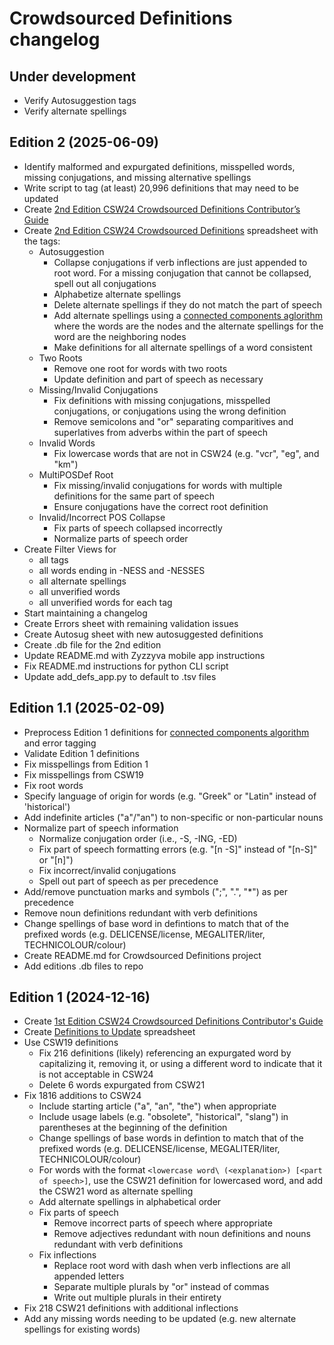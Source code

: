 # Crowdsourced Definitions changelog

## Under development
- Verify Autosuggestion tags
- Verify alternate spellings


## Edition 2 (2025-06-09)

- Identify malformed and expurgated definitions, misspelled words, missing conjugations, and missing alternative spellings
- Write script to tag (at least) 20,996 definitions that may need to be updated
- Create [2nd Edition CSW24 Crowdsourced Definitions Contributor’s Guide](https://docs.google.com/document/d/1ZPDaUxzdBAhBfuN1Hg8OK1_tw5pbt020p4X4Stjww80/edit?usp=sharing)
- Create [2nd Edition CSW24 Crowdsourced Definitions](https://docs.google.com/spreadsheets/d/1Msy6NKnhxCoBF23IwlfemSCZpgacJND4sWTQpvi7LZ4/edit?usp=sharing) spreadsheet with the tags:
  - Autosuggestion
    - Collapse conjugations if verb inflections are just appended to root word. For a missing conjugation that cannot be collapsed, spell out all conjugations
    - Alphabetize alternate spellings
    - Delete alternate spellings if they do not match the part of speech
    - Add alternate spellings using a [connected components aglorithm](https://en.wikipedia.org/wiki/Component_(graph_theory)) where the words are the nodes and the alternate spellings for the word are the neighboring nodes
    - Make definitions for all alternate spellings of a word consistent
  - Two Roots
    - Remove one root for words with two roots
    - Update definition and part of speech as necessary
  - Missing/Invalid Conjugations
    - Fix definitions with missing conjugations, misspelled conjugations, or conjugations using the wrong definition
    - Remove semicolons and "or" separating comparitives and superlatives from adverbs within the part of speech
  - Invalid Words
    - Fix lowercase words that are not in CSW24 (e.g. "vcr", "eg", and "km")
  - MultiPOSDef Root
    - Fix missing/invalid conjugations for words with multiple definitions for the same part of speech
    - Ensure conjugations have the correct root definition
  - Invalid/Incorrect POS Collapse
    - Fix parts of speech collapsed incorrectly
    - Normalize parts of speech order 
- Create Filter Views for
    - all tags
    - all words ending in -NESS and -NESSES
    - all alternate spellings
    - all unverified words
    - all unverified words for each tag
- Start maintaining a changelog
- Create Errors sheet with remaining validation issues
- Create Autosug sheet with new autosuggested definitions
- Create .db file for the 2nd edition
- Update README.md with Zyzzyva mobile app instructions
- Fix README.md instructions for python CLI script
- Update add_defs_app.py to default to .tsv files


## Edition 1.1 (2025-02-09)

- Preprocess Edition 1 definitions for [connected components algorithm]((https://en.wikipedia.org/wiki/Component_(graph_theory))) and error tagging
- Validate Edition 1 definitions
- Fix misspellings from Edition 1
- Fix misspellings from CSW19
- Fix root words
- Specify language of origin for words (e.g. "Greek" or "Latin" instead of 'historical')
- Add indefinite articles ("a"/"an") to non-specific or non-particular nouns
- Normalize part of speech information
  - Normalize conjugation order (i.e., -S, -ING, -ED)
  - Fix part of speech formatting errors (e.g. "[n -S]" instead of "[n-S]" or "[n]")
  - Fix incorrect/invalid conjugations
  - Spell out part of speech as per precedence
- Add/remove punctuation marks and symbols (";",  ".",  "*") as per precedence
- Remove noun definitions redundant with verb definitions
- Change spellings of base word in defintions to match that of the prefixed words (e.g. DELICENSE/license, MEGALITER/liter, TECHNICOLOUR/colour)
- Create README.md for Crowdsourced Definitions project
- Add editions .db files to repo

## Edition 1 (2024-12-16)

- Create [1st Edition CSW24 Crowdsourced Definitions Contributor's Guide](https://docs.google.com/document/d/1Lg6T4ub1-CZnOGJG6XAxPAzAmz1NBRKypce80uvNnlo/edit?usp=sharing)
- Create [Definitions to Update](https://docs.google.com/spreadsheets/d/1t4XMJiW684soWcETFBbA0ae2T00gOxhq-CARGCR00yc/edit?usp=sharing) spreadsheet
- Use CSW19 definitions
  - Fix 216 definitions (likely) referencing an expurgated word by capitalizing it, removing it, or using a different word to indicate that it is not acceptable in CSW24
  - Delete 6 words expurgated from CSW21
- Fix 1816 additions to CSW24
  - Include starting article ("a", "an", "the") when appropriate
  - Include usage labels (e.g. "obsolete", "historical", "slang") in parentheses at the beginning of the definition
  - Change spellings of base words in defintion to match that of the prefixed words (e.g. DELICENSE/license, MEGALITER/liter, TECHNICOLOUR/colour)
  - For words with the format ``<lowercase word\ (<explanation>) [<part of speech>]``, use the CSW21 definition for lowercased word, and add the CSW21 word as alternate spelling
  - Add alternate spellings in alphabetical order
  - Fix parts of speech
    - Remove incorrect parts of speech where appropriate
    - Remove adjectives redundant with noun definitions and nouns redundant with verb definitions
  - Fix inflections
    - Replace root word with dash when verb inflections are all appended letters
    - Separate multiple plurals by "or" instead of commas
    - Write out multiple plurals in their entirety
- Fix 218 CSW21 definitions with additional inflections
- Add any missing words needing to be updated (e.g. new alternate spellings for existing words)





